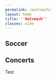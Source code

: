 ```yaml
---
permalink: /outreach/
layout: home
title: ''Outreach''
classes: wide
---
```


## Soccer

## Concerts

Test